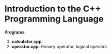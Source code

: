 # Introduction to the C++ Programming Language

**Programs**

1. **calculator.cpp**
2. **operator.cpp**: ternary operator, logical operator
